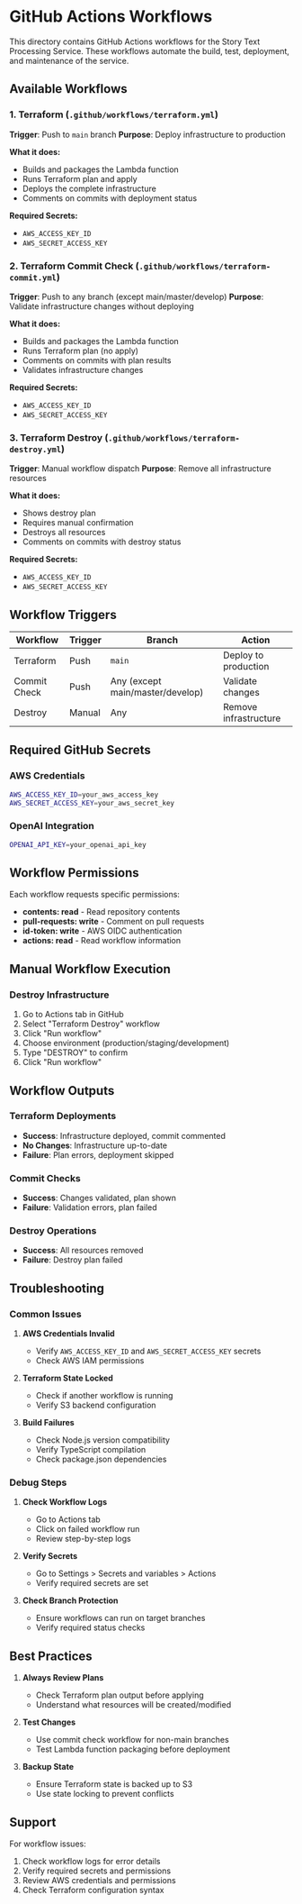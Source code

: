 # GitHub Actions Workflows

This directory contains GitHub Actions workflows for the Story Text Processing Service. These workflows automate the build, test, deployment, and maintenance of the service.

## Available Workflows

### 1. **Terraform** (`.github/workflows/terraform.yml`)
**Trigger**: Push to `main` branch
**Purpose**: Deploy infrastructure to production

**What it does:**
- Builds and packages the Lambda function
- Runs Terraform plan and apply
- Deploys the complete infrastructure
- Comments on commits with deployment status

**Required Secrets:**
- `AWS_ACCESS_KEY_ID`
- `AWS_SECRET_ACCESS_KEY`

### 2. **Terraform Commit Check** (`.github/workflows/terraform-commit.yml`)
**Trigger**: Push to any branch (except main/master/develop)
**Purpose**: Validate infrastructure changes without deploying

**What it does:**
- Builds and packages the Lambda function
- Runs Terraform plan (no apply)
- Comments on commits with plan results
- Validates infrastructure changes

**Required Secrets:**
- `AWS_ACCESS_KEY_ID`
- `AWS_SECRET_ACCESS_KEY`

### 3. **Terraform Destroy** (`.github/workflows/terraform-destroy.yml`)
**Trigger**: Manual workflow dispatch
**Purpose**: Remove all infrastructure resources

**What it does:**
- Shows destroy plan
- Requires manual confirmation
- Destroys all resources
- Comments on commits with destroy status

**Required Secrets:**
- `AWS_ACCESS_KEY_ID`
- `AWS_SECRET_ACCESS_KEY`



## Workflow Triggers

| Workflow | Trigger | Branch | Action |
|----------|---------|---------|---------|
| Terraform | Push | `main` | Deploy to production |
| Commit Check | Push | Any (except main/master/develop) | Validate changes |
| Destroy | Manual | Any | Remove infrastructure |

## Required GitHub Secrets

### AWS Credentials
```bash
AWS_ACCESS_KEY_ID=your_aws_access_key
AWS_SECRET_ACCESS_KEY=your_aws_secret_key
```

### OpenAI Integration
```bash
OPENAI_API_KEY=your_openai_api_key
```





## Workflow Permissions

Each workflow requests specific permissions:

- **contents: read** - Read repository contents
- **pull-requests: write** - Comment on pull requests
- **id-token: write** - AWS OIDC authentication
- **actions: read** - Read workflow information

## Manual Workflow Execution

### Destroy Infrastructure
1. Go to Actions tab in GitHub
2. Select "Terraform Destroy" workflow
3. Click "Run workflow"
4. Choose environment (production/staging/development)
5. Type "DESTROY" to confirm
6. Click "Run workflow"



## Workflow Outputs

### Terraform Deployments
- **Success**: Infrastructure deployed, commit commented
- **No Changes**: Infrastructure up-to-date
- **Failure**: Plan errors, deployment skipped

### Commit Checks
- **Success**: Changes validated, plan shown
- **Failure**: Validation errors, plan failed

### Destroy Operations
- **Success**: All resources removed
- **Failure**: Destroy plan failed

## Troubleshooting

### Common Issues

1. **AWS Credentials Invalid**
   - Verify `AWS_ACCESS_KEY_ID` and `AWS_SECRET_ACCESS_KEY` secrets
   - Check AWS IAM permissions

2. **Terraform State Locked**
   - Check if another workflow is running
   - Verify S3 backend configuration

3. **Build Failures**
   - Check Node.js version compatibility
   - Verify TypeScript compilation
   - Check package.json dependencies



### Debug Steps

1. **Check Workflow Logs**
   - Go to Actions tab
   - Click on failed workflow run
   - Review step-by-step logs

2. **Verify Secrets**
   - Go to Settings > Secrets and variables > Actions
   - Verify required secrets are set

3. **Check Branch Protection**
   - Ensure workflows can run on target branches
   - Verify required status checks

## Best Practices

1. **Always Review Plans**
   - Check Terraform plan output before applying
   - Understand what resources will be created/modified

2. **Test Changes**
   - Use commit check workflow for non-main branches
   - Test Lambda function packaging before deployment



4. **Backup State**
   - Ensure Terraform state is backed up to S3
   - Use state locking to prevent conflicts

## Support

For workflow issues:
1. Check workflow logs for error details
2. Verify required secrets and permissions
3. Review AWS credentials and permissions
4. Check Terraform configuration syntax
